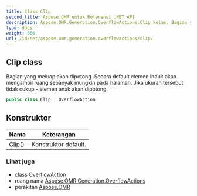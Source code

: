 ```yaml
---
title: Class Clip
second_title: Aspose.OMR untuk Referensi .NET API
description: Aspose.OMR.Generation.OverflowActions.Clip kelas. Bagian yang meluap akan dipotong. Secara default elemen induk akan mengambil ruang sebanyak mungkin pada halaman. Jika ukuran tersebut tidak cukup  elemen anak akan dipotong.
type: docs
weight: 660
url: /id/net/aspose.omr.generation.overflowactions/clip/
---
```

## Clip class

Bagian yang meluap akan dipotong. Secara default elemen induk akan mengambil ruang sebanyak mungkin pada halaman. Jika ukuran tersebut tidak cukup - elemen anak akan dipotong.

```csharp
public class Clip : OverflowAction
```

## Konstruktor

| Nama | Keterangan |
| --- | --- |
| [Clip](clip/)() | Konstruktor default. |

### Lihat juga

* class [OverflowAction](../overflowaction/)
* ruang nama [Aspose.OMR.Generation.OverflowActions](../../aspose.omr.generation.overflowactions/)
* perakitan [Aspose.OMR](../../)


